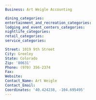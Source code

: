 ```yaml
---
Business: Art Weigle Accounting

dining_categories:
entertainment_and_recreation_categories:
lodging_and_event_centers_categories:
nightlife_categories:
retail_categories:
service_categories:

Street: 1019 9th Street
City: Greeley
State: Colorado
Zip: '80631'
Phone: (970) 356-2374
Fax:
Website:
Contact_Name: Art Weigle
Contact_Email:
Coordinates: '40.424238, -104.695495'
---
```




